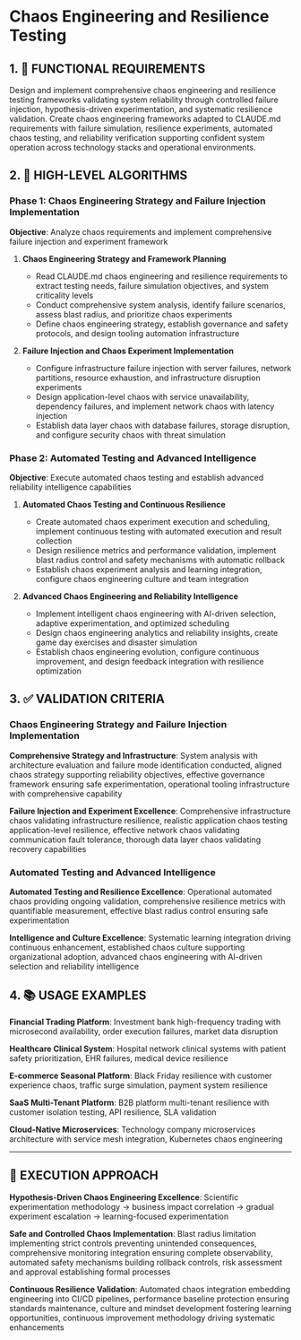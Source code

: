 # Chaos Engineering and Resilience Testing

## 1. 🎯 FUNCTIONAL REQUIREMENTS

Design and implement comprehensive chaos engineering and resilience testing frameworks validating system reliability through controlled failure injection, hypothesis-driven experimentation, and systematic resilience validation. Create chaos engineering frameworks adapted to CLAUDE.md requirements with failure simulation, resilience experiments, automated chaos testing, and reliability verification supporting confident system operation across technology stacks and operational environments.

## 2. 🔄 HIGH-LEVEL ALGORITHMS

### Phase 1: Chaos Engineering Strategy and Failure Injection Implementation
**Objective**: Analyze chaos requirements and implement comprehensive failure injection and experiment framework

1. **Chaos Engineering Strategy and Framework Planning**
   - Read CLAUDE.md chaos engineering and resilience requirements to extract testing needs, failure simulation objectives, and system criticality levels
   - Conduct comprehensive system analysis, identify failure scenarios, assess blast radius, and prioritize chaos experiments
   - Define chaos engineering strategy, establish governance and safety protocols, and design tooling automation infrastructure

2. **Failure Injection and Chaos Experiment Implementation**
   - Configure infrastructure failure injection with server failures, network partitions, resource exhaustion, and infrastructure disruption experiments
   - Design application-level chaos with service unavailability, dependency failures, and implement network chaos with latency injection
   - Establish data layer chaos with database failures, storage disruption, and configure security chaos with threat simulation

### Phase 2: Automated Testing and Advanced Intelligence
**Objective**: Execute automated chaos testing and establish advanced reliability intelligence capabilities

1. **Automated Chaos Testing and Continuous Resilience**
   - Create automated chaos experiment execution and scheduling, implement continuous testing with automated execution and result collection
   - Design resilience metrics and performance validation, implement blast radius control and safety mechanisms with automatic rollback
   - Establish chaos experiment analysis and learning integration, configure chaos engineering culture and team integration

2. **Advanced Chaos Engineering and Reliability Intelligence**
   - Implement intelligent chaos engineering with AI-driven selection, adaptive experimentation, and optimized scheduling
   - Design chaos engineering analytics and reliability insights, create game day exercises and disaster simulation
   - Establish chaos engineering evolution, configure continuous improvement, and design feedback integration with resilience optimization

## 3. ✅ VALIDATION CRITERIA

### Chaos Engineering Strategy and Failure Injection Implementation
**Comprehensive Strategy and Infrastructure**: System analysis with architecture evaluation and failure mode identification conducted, aligned chaos strategy supporting reliability objectives, effective governance framework ensuring safe experimentation, operational tooling infrastructure with comprehensive capability

**Failure Injection and Experiment Excellence**: Comprehensive infrastructure chaos validating infrastructure resilience, realistic application chaos testing application-level resilience, effective network chaos validating communication fault tolerance, thorough data layer chaos validating recovery capabilities

### Automated Testing and Advanced Intelligence
**Automated Testing and Resilience Excellence**: Operational automated chaos providing ongoing validation, comprehensive resilience metrics with quantifiable measurement, effective blast radius control ensuring safe experimentation

**Intelligence and Culture Excellence**: Systematic learning integration driving continuous enhancement, established chaos culture supporting organizational adoption, advanced chaos engineering with AI-driven selection and reliability intelligence

## 4. 📚 USAGE EXAMPLES

**Financial Trading Platform**: Investment bank high-frequency trading with microsecond availability, order execution failures, market data disruption

**Healthcare Clinical System**: Hospital network clinical systems with patient safety prioritization, EHR failures, medical device resilience

**E-commerce Seasonal Platform**: Black Friday resilience with customer experience chaos, traffic surge simulation, payment system resilience

**SaaS Multi-Tenant Platform**: B2B platform multi-tenant resilience with customer isolation testing, API resilience, SLA validation

**Cloud-Native Microservices**: Technology company microservices architecture with service mesh integration, Kubernetes chaos engineering

---

## 🎯 EXECUTION APPROACH

**Hypothesis-Driven Chaos Engineering Excellence**: Scientific experimentation methodology → business impact correlation → gradual experiment escalation → learning-focused experimentation

**Safe and Controlled Chaos Implementation**: Blast radius limitation implementing strict controls preventing unintended consequences, comprehensive monitoring integration ensuring complete observability, automated safety mechanisms building rollback controls, risk assessment and approval establishing formal processes

**Continuous Resilience Validation**: Automated chaos integration embedding engineering into CI/CD pipelines, performance baseline protection ensuring standards maintenance, culture and mindset development fostering learning opportunities, continuous improvement methodology driving systematic enhancements